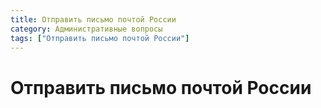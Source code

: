 ```yaml
---
title: Отправить письмо почтой России
category: Административные вопросы
tags: ["Отправить письмо почтой России"]
---
```


# Отправить письмо почтой России
